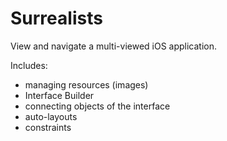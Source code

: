 # Surrealists

View and navigate a multi-viewed iOS application.

Includes:

* managing resources (images)
* Interface Builder
* connecting objects of the interface
* auto-layouts
* constraints
